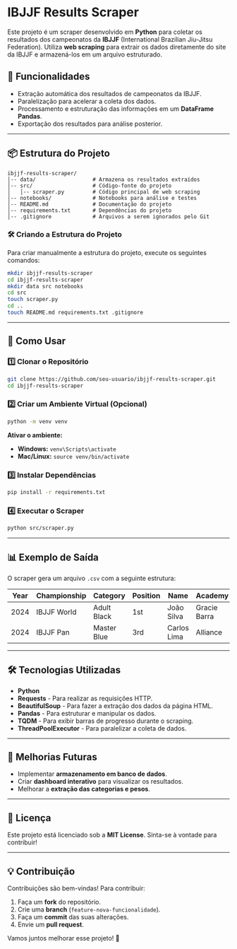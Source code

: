 # IBJJF Results Scraper

Este projeto é um scraper desenvolvido em **Python** para coletar os resultados dos campeonatos da **IBJJF** (International Brazilian Jiu-Jitsu Federation). Utiliza **web scraping** para extrair os dados diretamente do site da IBJJF e armazená-los em um arquivo estruturado.

## 📌 Funcionalidades
- Extração automática dos resultados de campeonatos da IBJJF.
- Paralelização para acelerar a coleta dos dados.
- Processamento e estruturação das informações em um **DataFrame Pandas**.
- Exportação dos resultados para análise posterior.

---

## 📦 Estrutura do Projeto

```
ibjjf-results-scraper/
│-- data/                  # Armazena os resultados extraídos
│-- src/                   # Código-fonte do projeto
│   │-- scraper.py         # Código principal de web scraping
│-- notebooks/             # Notebooks para análise e testes
│-- README.md              # Documentação do projeto
│-- requirements.txt       # Dependências do projeto
│-- .gitignore             # Arquivos a serem ignorados pelo Git
```

### 🛠 Criando a Estrutura do Projeto
Para criar manualmente a estrutura do projeto, execute os seguintes comandos:

```bash
mkdir ibjjf-results-scraper
cd ibjjf-results-scraper
mkdir data src notebooks
cd src
touch scraper.py
cd ..
touch README.md requirements.txt .gitignore
```

---

## 🚀 Como Usar

### 1️⃣ Clonar o Repositório
```bash
git clone https://github.com/seu-usuario/ibjjf-results-scraper.git
cd ibjjf-results-scraper
```

### 2️⃣ Criar um Ambiente Virtual (Opcional)
```bash
python -m venv venv
```
**Ativar o ambiente:**
- **Windows:** `venv\Scripts\activate`
- **Mac/Linux:** `source venv/bin/activate`

### 3️⃣ Instalar Dependências
```bash
pip install -r requirements.txt
```

### 4️⃣ Executar o Scraper
```bash
python src/scraper.py
```

---

## 📊 Exemplo de Saída
O scraper gera um arquivo `.csv` com a seguinte estrutura:

| Year | Championship | Category | Position | Name | Academy |
|------|-------------|----------|----------|------|---------|
| 2024 | IBJJF World | Adult Black | 1st | João Silva | Gracie Barra |
| 2024 | IBJJF Pan | Master Blue | 3rd | Carlos Lima | Alliance |

---

## 🛠️ Tecnologias Utilizadas
- **Python**
- **Requests** - Para realizar as requisições HTTP.
- **BeautifulSoup** - Para fazer a extração dos dados da página HTML.
- **Pandas** - Para estruturar e manipular os dados.
- **TQDM** - Para exibir barras de progresso durante o scraping.
- **ThreadPoolExecutor** - Para paralelizar a coleta de dados.

---

## 📌 Melhorias Futuras
- Implementar **armazenamento em banco de dados**.
- Criar **dashboard interativo** para visualizar os resultados.
- Melhorar a **extração das categorias e pesos**.

---

## 📜 Licença
Este projeto está licenciado sob a **MIT License**. Sinta-se à vontade para contribuir!

---

## 💡 Contribuição
Contribuições são bem-vindas! Para contribuir:
1. Faça um **fork** do repositório.
2. Crie uma **branch** (`feature-nova-funcionalidade`).
3. Faça um **commit** das suas alterações.
4. Envie um **pull request**.

Vamos juntos melhorar esse projeto! 🚀

